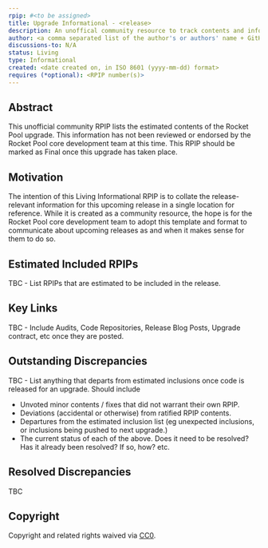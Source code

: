 ```yaml
---
rpip: #<to be assigned>
title: Upgrade Informational - <release>
description: An unoffical community resource to track contents and information about the <release> upgrade.
author: <a comma separated list of the author's or authors' name + GitHub username (in parenthesis), or name and email (in angle brackets).  Example, FirstName LastName (@GitHubUsername), FirstName LastName <foo@bar.com>, FirstName (@GitHubUsername) and GitHubUsername (@GitHubUsername)>
discussions-to: N/A
status: Living
type: Informational
created: <date created on, in ISO 8601 (yyyy-mm-dd) format>
requires (*optional): <RPIP number(s)>
---
```


## Abstract

This unofficial community RPIP lists the estimated contents of the Rocket Pool <release> upgrade. This information has not been reviewed or endorsed by the Rocket Pool core development team at this time. This RPIP should be marked as Final once this upgrade has taken place.

## Motivation

The intention of this Living Informational RPIP is to collate the release-relevant information for this upcoming release in a single location for reference. While it is created as a community resource, the hope is for the Rocket Pool core development team to adopt this template and format to communicate about upcoming releases as and when it makes sense for them to do so.

## Estimated Included RPIPs
TBC - List RPIPs that are estimated to be included in the release.

## Key Links 
TBC - Include Audits, Code Repositories, Release Blog Posts, Upgrade contract, etc once they are posted.

## Outstanding Discrepancies
TBC - List anything that departs from estimated inclusions once code is released for an upgrade. Should include
* Unvoted minor contents / fixes that did not warrant their own RPIP.
* Deviations (accidental or otherwise) from ratified RPIP contents.
* Departures from the estimated inclusion list (eg unexpected inclusions, or inclusions being pushed to next upgrade.)
* The current status of each of the above. Does it need to be resolved? Has it already been resolved? If so, how? etc.

## Resolved Discrepancies
TBC

## Copyright
Copyright and related rights waived via [CC0](https://creativecommons.org/publicdomain/zero/1.0/).
